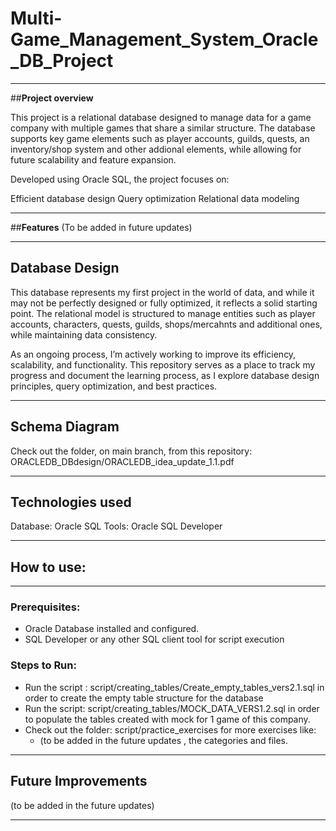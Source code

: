 # Multi-Game_Management_System_Oracle_DB_Project
---

##**Project overview**

This project is a relational database designed to manage data for a game company with multiple games that share a similar structure. The database supports key game elements such as player accounts, guilds, quests, an inventory/shop system and other addional elements, while allowing for future scalability and feature expansion.

Developed using Oracle SQL, the project focuses on:

Efficient database design
Query optimization
Relational data modeling

---
##**Features** 
 (To be added in future updates)
 
---
## **Database Design**

This database represents my first project in the world of data, and while it may not be perfectly designed or fully optimized, it reflects a solid starting point. The relational model is structured to manage entities such as player accounts, characters, quests, guilds, shops/mercahnts and additional ones, while maintaining data consistency.

As an ongoing process, I’m actively working to improve its efficiency, scalability, and functionality. This repository serves as a place to track my progress and document the learning process, as I explore database design principles, query optimization, and best practices.

---
## **Schema Diagram**

Check out the folder, on main branch, from this repository: ORACLEDB_DBdesign/ORACLEDB_idea_update_1.1.pdf 

---
## **Technologies used**

Database: Oracle SQL
Tools: Oracle SQL Developer  

---
## **How to use:**
---
### **Prerequisites:**
 -  Oracle Database installed and configured.
 -  SQL Developer or any other SQL client tool for script execution

### **Steps to Run:**
 - Run the script : script/creating_tables/Create_empty_tables_vers2.1.sql in order to create the empty table structure for the database
 - Run the script: script/creating_tables/MOCK_DATA_VERS1.2.sql in order to populate the tables created with mock for 1 game of this company.
 - Check out the folder: script/practice_exercises  for more exercises like:
   -   (to be added in the future updates , the categories and files.

---
## **Future Improvements**

(to be added in the future updates) 

--- 






